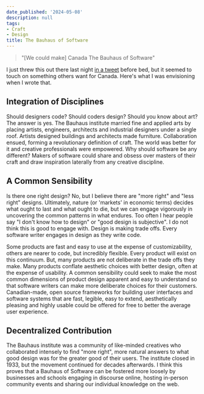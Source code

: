 ```yaml
---
date_published: '2024-05-08'
description: null
tags:
- Craft
- Design
title: The Bauhaus of Software
---
```


> "[We could make] Canada The Bauhaus of Software"

I just threw this out there last night [in a tweet](https://twitter.com/davehariri/status/1788030703680037155) before bed, but it seemed to touch on something others want for Canada. Here's what I was envisioning when I wrote that.

## Integration of Disciplines
Should designers code? Should coders design? Should you know about art? The answer is yes. The Bauhaus institute married fine and applied arts by placing artists, engineers, architects and industrial designers under a single roof. Artists designed buildings and architects made furniture. Collaboration ensued, forming a revolutionary definition of craft. The  world was better for it and creative professionals were empowered. Why should software be any different? Makers of software could share and obsess over masters of their craft and draw inspiration laterally from any creative discipline.

## A Common Sensibility
Is there one right design? No, but I believe there are "more right" and "less right" designs. Ultimately, nature (or 'markets' in economic terms) decides what ought to last and what ought to die, but we can engage vigorously in uncovering the common patterns in what endures. Too often I hear people say "I don't know how to design" or "good design is subjective". I do not think this is good to engage with. Design is making trade offs. Every software writer engages in design as they write code.

Some products are fast and easy to use at the expense of customizability, others are nearer to code, but incredibly flexible. Every product will exist on this continuum. But, many products are not deliberate in the trade offs they make. Many products conflate aesthetic choices with better design, often at the expense of usability. A common sensibility could seek to make the most common dimensions of product design apparent and easy to understand so that software writers can make more deliberate choices for their customers. Canadian-made, open source frameworks for building user interfaces and software systems that are fast, legible, easy to extend, aesthetically pleasing and highly usable could be offered for free to better the average user experience.

## Decentralized Contribution
The Bauhaus institute was a community of like-minded creatives who collaborated intensely to find "more right", more natural answers to what good design was for the greater good of their users. The institute closed in 1933, but the movement continued for decades afterwards. I think this proves that a Bauhaus of Software can be fostered more loosely by businesses and schools engaging in discourse online, hosting in-person community events and sharing our individual knowledge on the web.